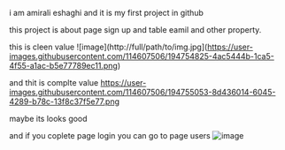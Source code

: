 i am amirali eshaghi and it is my first project in github

this project is about page sign up and table eamil and other property.


this is cleen value
![image](http://full/path/to/img.jpg](https://user-images.githubusercontent.com/114607506/194754825-4ac5444b-1ca5-4f55-a1ac-b5e77789ec11.png)

and thit is complte value
https://user-images.githubusercontent.com/114607506/194755053-8d436014-6045-4289-b78c-13f8c37f5e77.png
 
 maybe its looks good
 
 and if you coplete page login you can go to page users
![image](https://user-images.githubusercontent.com/114607506/194755098-f6de3952-a340-41bb-860a-077d0c076162.png)
